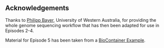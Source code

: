 ## Acknowledgements

Thanks to [Philipp Bayer](https://github.com/philippbayer), University of Western Australia, 
for providing the whole genome sequencing workflow that has then been adapted for use in Episodes 2-4.

Material for Episode 5 has been taken from a [BioContainer Example](http://biocontainers.pro/docs/101/running-example/).
